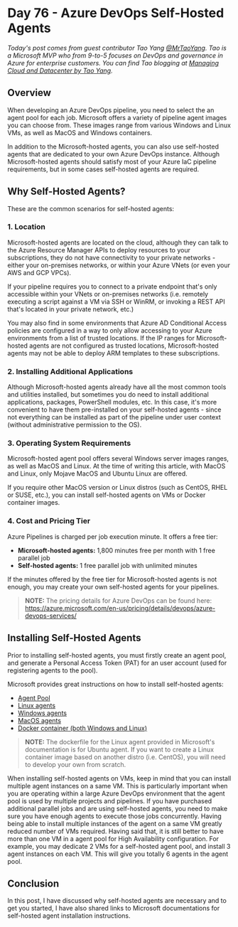 # Day 76 - Azure DevOps Self-Hosted Agents

*Today's post comes from guest contributor Tao Yang [@MrTaoYang](https://twitter.com/mrtaoyang). Tao is a Microsoft MVP who from 9-to-5 focuses on DevOps and governance in Azure for enterprise customers. You can find Tao blogging at [Managing Cloud and Datacenter by Tao Yang](https://blog.tyang.org/).*

## Overview

When developing an Azure DevOps pipeline, you need to select the an agent pool for each job. Microsoft offers a variety of pipeline agent images you can choose from. These images range from various Windows and Linux VMs, as well as MacOS and Windows containers.

In addition to the Microsoft-hosted agents, you can also use self-hosted agents that are dedicated to your own Azure DevOps instance. Although Microsoft-hosted agents should satisfy most of your Azure IaC pipeline requirements, but in some cases self-hosted agents are required.

## Why Self-Hosted Agents?

These are the common scenarios for self-hosted agents:

### 1. Location

Microsoft-hosted agents are located on the cloud, although they can talk to the Azure Resource Manager APIs to deploy resources to your subscriptions, they do not have connectivity to your private networks - either your on-premises networks, or within your Azure VNets (or even your AWS and GCP VPCs).

If your pipeline requires you to connect to a private endpoint that's only accessible within your VNets or on-premises networks (i.e. remotely executing a script against a VM via SSH or WinRM, or invoking a REST API that's located in your private network, etc.)

You may also find in some environments that Azure AD Conditional Access policies are configured in a way to only allow accessing to your Azure environments from a list of trusted locations. If the IP ranges for Microsoft-hosted agents are not configured as trusted locations, Microsoft-hosted agents may not be able to deploy ARM templates to these subscriptions.

### 2. Installing Additional Applications

Although Microsoft-hosted agents already have all the most common tools and utilities installed, but sometimes you do need to install additional applications, packages, PowerShell modules, etc. In this case, it's more convenient to have them pre-installed on your self-hosted agents - since not everything can be installed as part of the pipeline under user context (without administrative permission to the OS).

### 3. Operating System Requirements

Microsoft-hosted agent pool offers several Windows server images ranges, as well as MacOS and Linux. At the time of writing this article, with MacOS and Linux, only Mojave MacOS and Ubuntu Linux are offered.

If you require other MacOS version or Linux distros (such as CentOS, RHEL or SUSE, etc.), you can install self-hosted agents on VMs or Docker container images.

### 4. Cost and Pricing Tier

Azure Pipelines is charged per job execution minute. It offers a free tier:

* **Microsoft-hosted agents:** 1,800 minutes free per month with 1 free parallel job
* **Self-hosted agents:** 1 free parallel job with unlimited minutes

If the minutes offered by the free tier for Microsoft-hosted agents is not enough, you may create your own self-hosted agents for your pipelines.

>**NOTE:** The pricing details for Azure DevOps can be found here: https://azure.microsoft.com/en-us/pricing/details/devops/azure-devops-services/

## Installing Self-Hosted Agents

Prior to installing self-hosted agents, you must firstly create an agent pool, and generate a Personal Access Token (PAT) for an user account (used for registering agents to the pool).

Microsoft provides great instructions on how to install self-hosted agents:

* [Agent Pool](https://docs.microsoft.com/en-us/azure/devops/pipelines/agents/pools-queues?view=azure-devops&WT.mc_id=DOP-MVP-5000997)
* [Linux agents](https://docs.microsoft.com/en-us/azure/devops/pipelines/agents/v2-linux?view=azure-devops&WT.mc_id=DOP-MVP-5000997)
* [Windows agents](https://docs.microsoft.com/en-us/azure/devops/pipelines/agents/v2-windows?view=azure-devops&WT.mc_id=DOP-MVP-5000997)
* [MacOS agents](https://docs.microsoft.com/en-us/azure/devops/pipelines/agents/v2-osx?view=azure-devops&WT.mc_id=DOP-MVP-5000997)
* [Docker container (both Windows and Linux)](https://docs.microsoft.com/en-us/azure/devops/pipelines/agents/docker?view=azure-devops&WT.mc_id=DOP-MVP-5000997)

>**NOTE:** The dockerfile for the Linux agent provided in Microsoft's documentation is for Ubuntu agent. If you want to create a Linux container image based on another distro (i.e. CentOS), you will need to develop your own from scratch.

When installing self-hosted agents on VMs, keep in mind that you can install multiple agent instances on a same VM. This is particularly important when you are operating within a large Azure DevOps environment that the agent pool is used by multiple projects and pipelines. If you have purchased additional parallel jobs and are using self-hosted agents, you need to make sure you have enough agents to execute those jobs concurrently. Having being able to install multiple instances of the agent on a same VM greatly reduced number of VMs required. Having said that, it is still better to have more than one VM in a agent pool for High Availability configuration. For example, you may dedicate 2 VMs for a self-hosted agent pool, and install 3 agent instances on each VM. This will give you totally 6 agents in the agent pool.

## Conclusion

In this post, I have discussed why self-hosted agents are necessary and to get you started, I have also shared links to Microsoft documentations for self-hosted agent installation instructions.
